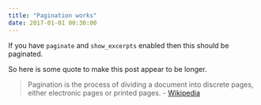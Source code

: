```yaml
---
title: "Pagination works"
date: 2017-01-01 00:30:00
---
```

If you have `paginate` and `show_excerpts` enabled then this should be paginated.

So here is some quote to make this post appear to be longer.

> Pagination is the process of dividing a document into discrete pages, either electronic pages or printed pages.
> \- [Wikipedia](https://en.wikipedia.org/wiki/Pagination)
